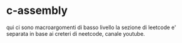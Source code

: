 # c-assembly

qui ci sono macroargomenti di basso livello
la sezione di leetcode e' separata in base ai creteri di neetcode, canale youtube.
